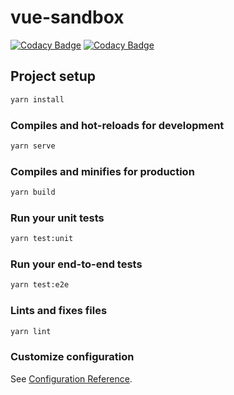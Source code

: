 # vue-sandbox
[![Codacy Badge](https://app.codacy.com/project/badge/Grade/629b1cee3e03417ea33c358e87c905a7)](https://www.codacy.com/gh/LanaiGrunt/vue-sandbox/dashboard?utm_source=github.com&amp;utm_medium=referral&amp;utm_content=LanaiGrunt/vue-sandbox&amp;utm_campaign=Badge_Grade)
[![Codacy Badge](https://app.codacy.com/project/badge/Coverage/629b1cee3e03417ea33c358e87c905a7)](https://www.codacy.com/gh/LanaiGrunt/vue-sandbox/dashboard?utm_source=github.com&utm_medium=referral&utm_content=LanaiGrunt/vue-sandbox&utm_campaign=Badge_Coverage)

## Project setup
```bash
yarn install
```

### Compiles and hot-reloads for development
```bash
yarn serve
```

### Compiles and minifies for production
```bash
yarn build
```

### Run your unit tests
```bash
yarn test:unit
```

### Run your end-to-end tests
```bash
yarn test:e2e
```

### Lints and fixes files
```bash
yarn lint
```

### Customize configuration
See [Configuration Reference](https://cli.vuejs.org/config/).
